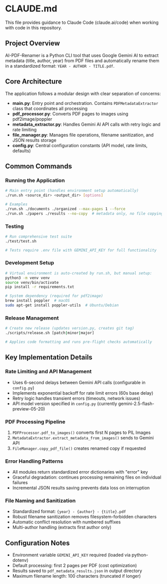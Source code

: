# CLAUDE.md

This file provides guidance to Claude Code (claude.ai/code) when working with code in this repository.

## Project Overview

AI-PDF-Renamer is a Python CLI tool that uses Google Gemini AI to extract metadata (title, author, year) from PDF files and automatically rename them in a standardized format: `YEAR - AUTHOR - TITLE.pdf`.

## Core Architecture

The application follows a modular design with clear separation of concerns:

- **main.py**: Entry point and orchestration. Contains `PDFMetadataExtractor` class that coordinates all processing
- **pdf_processor.py**: Converts PDF pages to images using pdf2image/poppler
- **metadata_extractor.py**: Handles Gemini AI API calls with retry logic and rate limiting
- **file_manager.py**: Manages file operations, filename sanitization, and JSON results storage
- **config.py**: Central configuration constants (API model, rate limits, defaults)

## Common Commands

### Running the Application
```bash
# Main entry point (handles environment setup automatically)
./run.sh <source_dir> <output_dir> [options]

# Examples
./run.sh ./documents ./organized --max-pages 1 --force
./run.sh ./papers ./results --no-copy  # metadata only, no file copying
```

### Testing
```bash
# Run comprehensive test suite
./test/test.sh

# Tests require .env file with GEMINI_API_KEY for full functionality
```

### Development Setup
```bash
# Virtual environment is auto-created by run.sh, but manual setup:
python3 -m venv venv
source venv/bin/activate
pip install -r requirements.txt

# System dependency (required for pdf2image)
brew install poppler  # macOS
sudo apt-get install poppler-utils  # Ubuntu/Debian
```

### Release Management
```bash
# Create new release (updates version.py, creates git tag)
./scripts/release.sh [patch|minor|major]

# Applies code formatting and runs pre-flight checks automatically
```

## Key Implementation Details

### Rate Limiting and API Management
- Uses 6-second delays between Gemini API calls (configurable in `config.py`)
- Implements exponential backoff for rate limit errors (60s base delay)
- Retry logic handles transient errors (timeouts, network issues)
- API model version specified in `config.py` (currently gemini-2.5-flash-preview-05-20)

### PDF Processing Pipeline
1. `PDFProcessor.pdf_to_images()` converts first N pages to PIL Images
2. `MetadataExtractor.extract_metadata_from_images()` sends to Gemini API
3. `FileManager.copy_pdf_file()` creates renamed copy if requested

### Error Handling Patterns
- All modules return standardized error dictionaries with "error" key
- Graceful degradation: continues processing remaining files on individual failures
- Incremental JSON results saving prevents data loss on interruption

### File Naming and Sanitization
- Standardized format: `{year} - {author} - {title}.pdf`
- Robust filename sanitization removes filesystem-forbidden characters
- Automatic conflict resolution with numbered suffixes
- Multi-author handling (extracts first author only)

## Configuration Notes

- Environment variable `GEMINI_API_KEY` required (loaded via python-dotenv)
- Default processing: first 2 pages per PDF (cost optimization)
- Results saved to `pdf_metadata_results.json` in output directory
- Maximum filename length: 100 characters (truncated if longer)